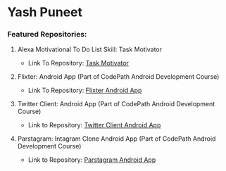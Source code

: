 # Yash Puneet

### Featured Repositories:

1. Alexa Motivational To Do List Skill: Task Motivator
   * Link To Repository: [Task Motivator](https://github.com/yashpuneet/Alexa-Motivational-ToDo-List)

2. Flixter: Android App (Part of CodePath Android Development Course)
   * Link To Repository: [Flixter Android App](https://github.com/yashpuneet/Flixster)

3. Twitter Client: Android App (Part of CodePath Android Development Course)
   * Link to Repository: [Twitter Client Android App](https://github.com/yashpuneet/SimpleTweet)
   
4. Parstagram: Intagram Clone Android App (Part of CodePath Android Development Course)
   * Link to Repository: [Parstagram Android App](https://github.com/yashpuneet/Parstagram)
